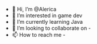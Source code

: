 - 👋 Hi, I’m @Alerica
- 👀 I’m interested in game dev
- 🌱 I’m currently learning Java
- 💞️ I’m looking to collaborate on  -
- 📫 How to reach me -


<!---
Alerica/Alerica is a ✨ special ✨ repository because its `README.md` (this file) appears on your GitHub profile.
You can click the Preview link to take a look at your changes.
--->


